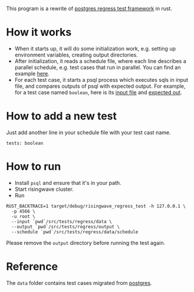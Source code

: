 This program is a rewrite of [postgres regress test framework](https://github.com/postgres/postgres/tree/master/src/test/regress) 
in rust.

# How it works

* When it starts up, it will do some initialization work, e.g. setting up environment variables, creating output 
  directories.
* After initialization, it reads a schedule file, where each line describes a parallel schedule, e.g. test cases that run
  in parallel. You can find an example [here](https://github.com/postgres/postgres/blob/master/src/test/regress/parallel_schedule).
* For each test case, it starts a psql process which executes sqls in input file, and compares outputs of psql with 
  expected output. For example, for a test case named `boolean`, here is its [input file](data/sql/boolean.sql)
  and [expected out](data/expected/boolean.out).

# How to add a new test

Just add another line in your schedule file with your test cast name.
```
tests: boolean
```

# How to run

* Install `psql` and ensure that it's in your path.
* Start risingwave cluster.
* Run 
```shell
RUST_BACKTRACE=1 target/debug/risingwave_regress_test -h 127.0.0.1 \
  -p 4566 \
  -u root \
  --input `pwd`/src/tests/regress/data \
  --output `pwd`/src/tests/regress/output \
  --schedule `pwd`/src/tests/regress/data/schedule
```
Please remove the `output` directory before running the test again.

# Reference

The `data` folder contains test cases migrated from [postgres](https://github.com/postgres/postgres/).

